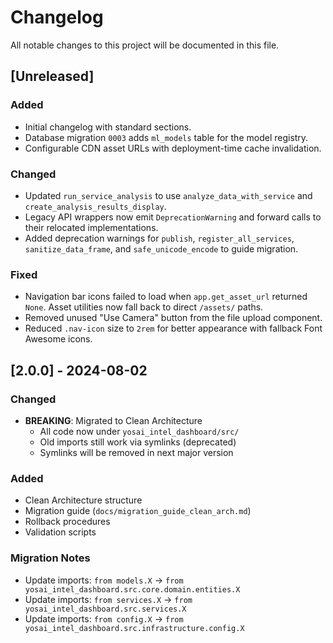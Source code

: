 # Changelog

All notable changes to this project will be documented in this file.

## [Unreleased]

### Added
- Initial changelog with standard sections.
- Database migration `0003` adds `ml_models` table for the model registry.
- Configurable CDN asset URLs with deployment-time cache invalidation.

### Changed
- Updated `run_service_analysis` to use `analyze_data_with_service` and
  `create_analysis_results_display`.
- Legacy API wrappers now emit `DeprecationWarning` and forward calls to
  their relocated implementations.
- Added deprecation warnings for `publish`, `register_all_services`,
  `sanitize_data_frame`, and `safe_unicode_encode` to guide migration.

### Fixed
- Navigation bar icons failed to load when `app.get_asset_url` returned
  `None`. Asset utilities now fall back to direct `/assets/` paths.
- Removed unused "Use Camera" button from the file upload component.
- Reduced `.nav-icon` size to `2rem` for better appearance with fallback
  Font Awesome icons.


## [2.0.0] - 2024-08-02

### Changed
- **BREAKING**: Migrated to Clean Architecture
  - All code now under `yosai_intel_dashboard/src/`
  - Old imports still work via symlinks (deprecated)
  - Symlinks will be removed in next major version
  
### Added
- Clean Architecture structure
- Migration guide (`docs/migration_guide_clean_arch.md`)
- Rollback procedures
- Validation scripts

### Migration Notes
- Update imports: `from models.X` → `from yosai_intel_dashboard.src.core.domain.entities.X`
- Update imports: `from services.X` → `from yosai_intel_dashboard.src.services.X`
- Update imports: `from config.X` → `from yosai_intel_dashboard.src.infrastructure.config.X`

